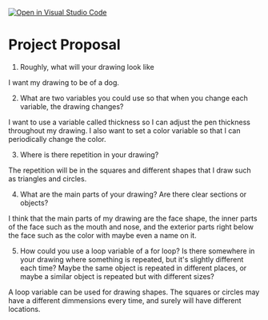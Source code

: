 [![Open in Visual Studio Code](https://classroom.github.com/assets/open-in-vscode-2e0aaae1b6195c2367325f4f02e2d04e9abb55f0b24a779b69b11b9e10269abc.svg)](https://classroom.github.com/online_ide?assignment_repo_id=15911066&assignment_repo_type=AssignmentRepo)
# Project Proposal

1. Roughly, what will your drawing look like

I want my drawing to be of a dog.

2. What are two variables you could use so that when you change each variable, the drawing changes?

I want to use a variable called thickness so I can adjust the pen thickness throughout my drawing. I also want to set a color variable so that I can periodically change the color. 


3. Where is there repetition in your drawing?

The repetition will be in the squares and different shapes that I draw such as triangles and circles. 


4. What are the main parts of your drawing? Are there clear sections or objects?

I think that the main parts of my drawing are the face shape, the inner parts of the face such as the mouth and nose, and the exterior parts right below the face such as the color with maybe even a name on it. 


5. How could you use a loop variable of a for loop? Is there somewhere in your drawing where something is repeated, but it's slightly different each time? Maybe the same object is repeated in different places, or maybe a similar object is repeated but with different sizes?

A loop variable can be used for drawing shapes. The squares or circles may have a different dimmensions every time, and surely will have different locations. 

